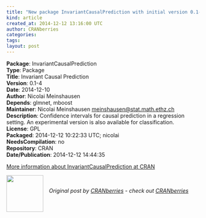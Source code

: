 ```yaml
---
title: "New package InvariantCausalPrediction with initial version 0.1-4 "
kind: article
created_at: 2014-12-12 13:16:00 UTC
author: CRANberries
categories: 
tags: 
layout: post
---
```

<strong>Package</strong>: InvariantCausalPrediction<br>
<strong>Type</strong>: Package<br>
<strong>Title</strong>: Invariant Causal Prediction<br>
<strong>Version</strong>: 0.1-4<br>
<strong>Date</strong>: 2014-12-10<br>
<strong>Author</strong>: Nicolai Meinshausen<br>
<strong>Depends</strong>: glmnet, mboost<br>
<strong>Maintainer</strong>: Nicolai Meinshausen <meinshausen@stat.math.ethz.ch><br>
<strong>Description</strong>: Confidence intervals for causal prediction in a regression setting. An experimental version is also available for classification.<br>
<strong>License</strong>: GPL<br>
<strong>Packaged</strong>: 2014-12-12 10:22:33 UTC; nicolai<br>
<strong>NeedsCompilation</strong>: no<br>
<strong>Repository</strong>: CRAN<br>
<strong>Date/Publication</strong>: 2014-12-12 14:44:35<br>

<p>
<a href="http://cran.r-project.org/web/packages/InvariantCausalPrediction/index.html">More information about InvariantCausalPrediction at CRAN</a><div class="author">
  <img src="" style="width: 96px; height: 96;">
  <span style="position: absolute; padding: 32px 15px;">
    <i>Original post by <a href="http://twitter.com/">CRANberries</a> - check out <a href="http://dirk.eddelbuettel.com/cranberries">CRANberries   </a></i>
  </span>
</div>
